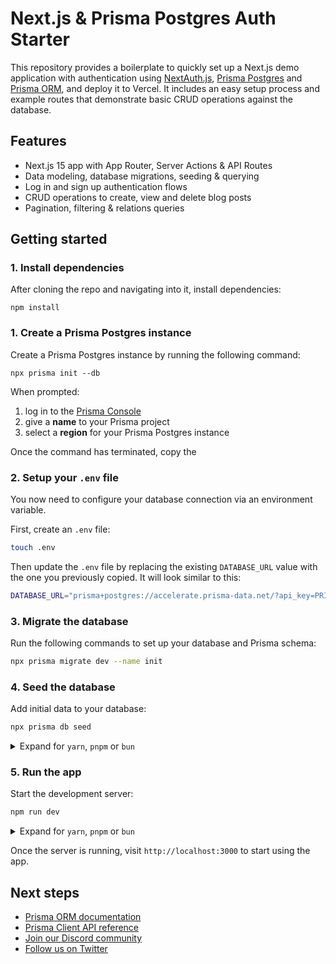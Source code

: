 # Next.js & Prisma Postgres Auth Starter

This repository provides a boilerplate to quickly set up a Next.js demo application with authentication using [NextAuth.js](https://next-auth.js.org/), [Prisma Postgres](https://www.prisma.io/postgres) and [Prisma ORM](https://www.prisma.io/orm), and deploy it to Vercel. It includes an easy setup process and example routes that demonstrate basic CRUD operations against the database.

## Features

- Next.js 15 app with App Router, Server Actions & API Routes
- Data modeling, database migrations, seeding & querying
- Log in and sign up authentication flows
- CRUD operations to create, view and delete blog posts
- Pagination, filtering & relations queries

## Getting started

### 1. Install dependencies

After cloning the repo and navigating into it, install dependencies:

```
npm install
```

### 1. Create a Prisma Postgres instance

Create a Prisma Postgres instance by running the following command:

```
npx prisma init --db
```

When prompted:
1. log in to the [Prisma Console](https://console.prisma.io)
1. give a **name** to your Prisma project
1. select a **region** for your Prisma Postgres instance

Once the command has terminated, copy the 

<!-- Create a Prisma Postgres database instance using [Prisma Data Platform](https://console.prisma.io):

1. Navigate to [Prisma Data Platform](https://console.prisma.io).
2. Click **New project** to create a new project.
3. Enter a name for your project in the **Name** field.
4. Inside the **Prisma Postgres** section, click **Get started**.
5. Choose a region close to your location from the **Region** dropdown.
6. Click **Create project** to set up your database. This redirects you to the database setup page.
7. In the **Set up database access** section, copy the `DATABASE_URL`. You will use this in the next steps. -->

### 2. Setup your `.env` file

You now need to configure your database connection via an environment variable.

First, create an `.env` file:

```bash
touch .env
```

Then update the `.env` file by replacing the existing `DATABASE_URL` value with the one you previously copied. It will look similar to this:

```bash
DATABASE_URL="prisma+postgres://accelerate.prisma-data.net/?api_key=PRISMA_POSTGRES_API_KEY"
```

### 3. Migrate the database

Run the following commands to set up your database and Prisma schema:

```bash
npx prisma migrate dev --name init
```
<!-- 
<details>

<summary>Expand for <code>yarn</code>, <code>pnpm</code> or <code>bun</code></summary>

```bash
# Using yarn
yarn prisma migrate dev --name init

# Using pnpm
pnpm prisma migrate dev --name init

# Using bun
bun prisma migrate dev --name init
```

</details> -->

### 4. Seed the database

Add initial data to your database:

```bash
npx prisma db seed
```

<details>

<summary>Expand for <code>yarn</code>, <code>pnpm</code> or <code>bun</code></summary>

```bash
# Using yarn
yarn prisma db seed

# Using pnpm
pnpm prisma db seed

# Using bun
bun prisma db seed
```

</details>

### 5. Run the app

Start the development server:

```bash
npm run dev
```

<details>

<summary>Expand for <code>yarn</code>, <code>pnpm</code> or <code>bun</code></summary>

```bash
# Using yarn
yarn dev

# Using pnpm
pnpm run dev

# Using bun
bun run dev
```

</details>

Once the server is running, visit `http://localhost:3000` to start using the app.

## Next steps

- [Prisma ORM documentation](https://www.prisma.io/docs/orm)
- [Prisma Client API reference](https://www.prisma.io/docs/orm/prisma-client)
- [Join our Discord community](https://discord.com/invite/prisma)
- [Follow us on Twitter](https://twitter.com/prisma)
